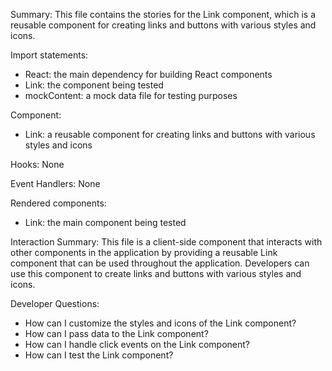 Summary:
This file contains the stories for the Link component, which is a reusable component for creating links and buttons with various styles and icons.

Import statements:
- React: the main dependency for building React components
- Link: the component being tested
- mockContent: a mock data file for testing purposes

Component:
- Link: a reusable component for creating links and buttons with various styles and icons

Hooks:
None

Event Handlers:
None

Rendered components:
- Link: the main component being tested

Interaction Summary:
This file is a client-side component that interacts with other components in the application by providing a reusable Link component that can be used throughout the application. Developers can use this component to create links and buttons with various styles and icons.

Developer Questions:
- How can I customize the styles and icons of the Link component?
- How can I pass data to the Link component?
- How can I handle click events on the Link component?
- How can I test the Link component?